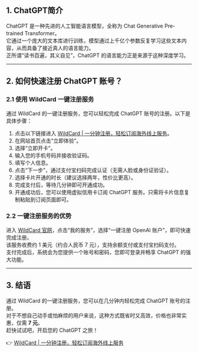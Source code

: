 ## 1. ChatGPT简介

ChatGPT 是一种先进的人工智能语言模型，全称为 Chat Generative Pre-trained Transformer。  
它通过一个庞大的文本库进行训练，模型通过上千亿个参数反复学习这些文本内容，从而具备了接近真人的语言能力。  
正所谓“读书百遍，其义自见”，ChatGPT 的语言能力正是来源于这种深度学习。

---

## 2. 如何快速注册 ChatGPT 账号？

### 2.1 使用 WildCard 一键注册服务

通过 WildCard 的一键注册服务，您可以轻松完成 ChatGPT 账号的注册。以下是具体步骤：

1. 点击以下链接进入 [WildCard | 一分钟注册，轻松订阅海外线上服务](https://bit.ly/bewildcard)。
2. 在网站首页点击“立即体验”。
3. 选择“立即开卡”。
4. 输入您的手机号码并接收验证码。
5. 填写个人信息。
6. 点击“下一步”，通过支付宝扫码完成认证（无需人脸或身份证验证）。
7. 选择卡片开通的时长（建议选择两年，性价比更高）。
8. 完成支付后，等待几分钟即可开通成功。
9. 开通成功后，您可以使用虚拟信用卡订阅 ChatGPT 服务。只需将卡片信息复制粘贴到订阅页面即可。

### 2.2 一键注册服务的优势

进入 [WildCard 官网](https://bit.ly/bewildcard)，点击“我的服务”，选择“一键注册 OpenAI 账户”，即可快速完成注册。  
该服务收费约 1 美元（约合人民币 7 元），支持余额支付或支付宝扫码支付。  
支付完成后，系统会为您提供一个账号和密码，您即可登录并畅享 ChatGPT 的强大功能。

---

## 3. 结语

通过 WildCard 的一键注册服务，您可以在几分钟内轻松完成 ChatGPT 账号的注册。  
对于不想自己动手或怕麻烦的用户来说，这种方式既省时又高效，价格也非常实惠，仅需 **7 元**。  
赶快试试吧，开启您的 ChatGPT 之旅！

👉 [WildCard | 一分钟注册，轻松订阅海外线上服务](https://bit.ly/bewildcard)